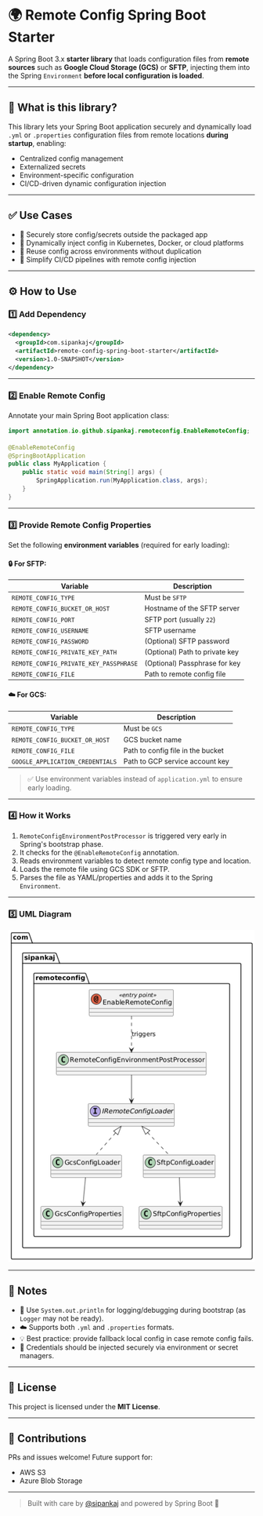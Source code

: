 
# 🌍 Remote Config Spring Boot Starter

A Spring Boot 3.x **starter library** that loads configuration files from **remote sources** such as **Google Cloud Storage (GCS)** or **SFTP**, injecting them into the Spring `Environment` **before local configuration is loaded**.

---

## 📖 What is this library?

This library lets your Spring Boot application securely and dynamically load `.yml` or `.properties` configuration files from remote locations **during startup**, enabling:

- Centralized config management
- Externalized secrets
- Environment-specific configuration
- CI/CD-driven dynamic configuration injection

---

## ✅ Use Cases

- 🔐 Securely store config/secrets outside the packaged app
- 🚀 Dynamically inject config in Kubernetes, Docker, or cloud platforms
- 🔁 Reuse config across environments without duplication
- 🧩 Simplify CI/CD pipelines with remote config injection

---

## ⚙️ How to Use

### 1️⃣ Add Dependency

```xml
<dependency>
  <groupId>com.sipankaj</groupId>
  <artifactId>remote-config-spring-boot-starter</artifactId>
  <version>1.0-SNAPSHOT</version>
</dependency>
````

---

### 2️⃣ Enable Remote Config

Annotate your main Spring Boot application class:

```java
import annotation.io.github.sipankaj.remoteconfig.EnableRemoteConfig;

@EnableRemoteConfig
@SpringBootApplication
public class MyApplication {
    public static void main(String[] args) {
        SpringApplication.run(MyApplication.class, args);
    }
}
```

---

### 3️⃣ Provide Remote Config Properties

Set the following **environment variables** (required for early loading):

#### 🔒 For SFTP:

| Variable                               | Description                    |
| -------------------------------------- | ------------------------------ |
| `REMOTE_CONFIG_TYPE`                   | Must be `SFTP`                 |
| `REMOTE_CONFIG_BUCKET_OR_HOST`         | Hostname of the SFTP server    |
| `REMOTE_CONFIG_PORT`                   | SFTP port (usually `22`)       |
| `REMOTE_CONFIG_USERNAME`               | SFTP username                  |
| `REMOTE_CONFIG_PASSWORD`               | (Optional) SFTP password       |
| `REMOTE_CONFIG_PRIVATE_KEY_PATH`       | (Optional) Path to private key |
| `REMOTE_CONFIG_PRIVATE_KEY_PASSPHRASE` | (Optional) Passphrase for key  |
| `REMOTE_CONFIG_FILE`                   | Path to remote config file     |

#### ☁️ For GCS:

| Variable                         | Description                       |
| -------------------------------- | --------------------------------- |
| `REMOTE_CONFIG_TYPE`             | Must be `GCS`                     |
| `REMOTE_CONFIG_BUCKET_OR_HOST`   | GCS bucket name                   |
| `REMOTE_CONFIG_FILE`             | Path to config file in the bucket |
| `GOOGLE_APPLICATION_CREDENTIALS` | Path to GCP service account key   |

> ✅ Use environment variables instead of `application.yml` to ensure early loading.

---

### 4️⃣ How it Works

1. `RemoteConfigEnvironmentPostProcessor` is triggered very early in Spring's bootstrap phase.
2. It checks for the `@EnableRemoteConfig` annotation.
3. Reads environment variables to detect remote config type and location.
4. Loads the remote file using GCS SDK or SFTP.
5. Parses the file as YAML/properties and adds it to the Spring `Environment`.

---

### 5️⃣ UML Diagram

![UML Diagram](/docs/remoteconfig.png)

---

## 📌 Notes

* 🧪 Use `System.out.println` for logging/debugging during bootstrap (as `Logger` may not be ready).
* ☁️ Supports both `.yml` and `.properties` formats.
* 💡 Best practice: provide fallback local config in case remote config fails.
* 🔐 Credentials should be injected securely via environment or secret managers.

---

## 📜 License

This project is licensed under the **MIT License**.

---

## 🙌 Contributions

PRs and issues welcome!
Future support for:

* AWS S3
* Azure Blob Storage

---

> Built with care by [@sipankaj](https://github.com/sipankaj) and powered by Spring Boot 💛